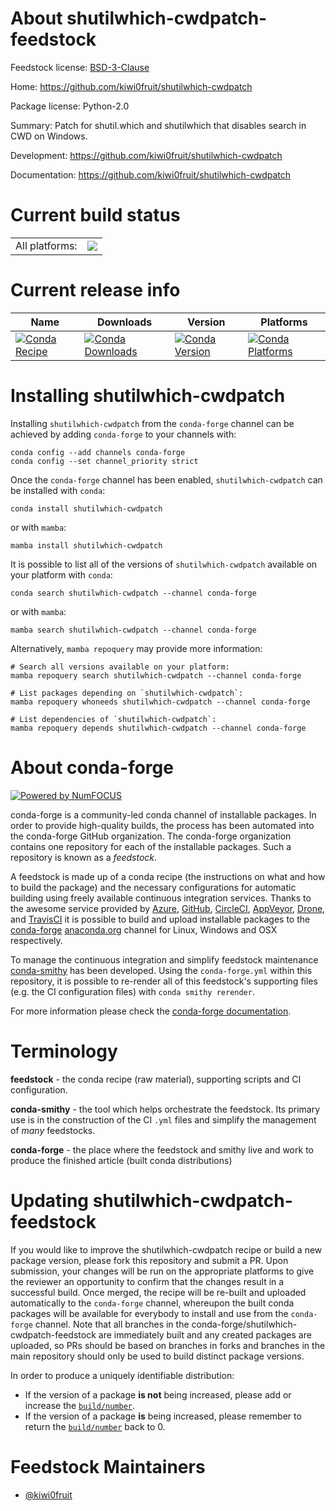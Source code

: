 About shutilwhich-cwdpatch-feedstock
====================================

Feedstock license: [BSD-3-Clause](https://github.com/conda-forge/shutilwhich-cwdpatch-feedstock/blob/main/LICENSE.txt)

Home: https://github.com/kiwi0fruit/shutilwhich-cwdpatch

Package license: Python-2.0

Summary: Patch for shutil.which and shutilwhich that disables search in CWD on Windows.

Development: https://github.com/kiwi0fruit/shutilwhich-cwdpatch

Documentation: https://github.com/kiwi0fruit/shutilwhich-cwdpatch

Current build status
====================


<table><tr><td>All platforms:</td>
    <td>
      <a href="https://dev.azure.com/conda-forge/feedstock-builds/_build/latest?definitionId=6285&branchName=main">
        <img src="https://dev.azure.com/conda-forge/feedstock-builds/_apis/build/status/shutilwhich-cwdpatch-feedstock?branchName=main">
      </a>
    </td>
  </tr>
</table>

Current release info
====================

| Name | Downloads | Version | Platforms |
| --- | --- | --- | --- |
| [![Conda Recipe](https://img.shields.io/badge/recipe-shutilwhich--cwdpatch-green.svg)](https://anaconda.org/conda-forge/shutilwhich-cwdpatch) | [![Conda Downloads](https://img.shields.io/conda/dn/conda-forge/shutilwhich-cwdpatch.svg)](https://anaconda.org/conda-forge/shutilwhich-cwdpatch) | [![Conda Version](https://img.shields.io/conda/vn/conda-forge/shutilwhich-cwdpatch.svg)](https://anaconda.org/conda-forge/shutilwhich-cwdpatch) | [![Conda Platforms](https://img.shields.io/conda/pn/conda-forge/shutilwhich-cwdpatch.svg)](https://anaconda.org/conda-forge/shutilwhich-cwdpatch) |

Installing shutilwhich-cwdpatch
===============================

Installing `shutilwhich-cwdpatch` from the `conda-forge` channel can be achieved by adding `conda-forge` to your channels with:

```
conda config --add channels conda-forge
conda config --set channel_priority strict
```

Once the `conda-forge` channel has been enabled, `shutilwhich-cwdpatch` can be installed with `conda`:

```
conda install shutilwhich-cwdpatch
```

or with `mamba`:

```
mamba install shutilwhich-cwdpatch
```

It is possible to list all of the versions of `shutilwhich-cwdpatch` available on your platform with `conda`:

```
conda search shutilwhich-cwdpatch --channel conda-forge
```

or with `mamba`:

```
mamba search shutilwhich-cwdpatch --channel conda-forge
```

Alternatively, `mamba repoquery` may provide more information:

```
# Search all versions available on your platform:
mamba repoquery search shutilwhich-cwdpatch --channel conda-forge

# List packages depending on `shutilwhich-cwdpatch`:
mamba repoquery whoneeds shutilwhich-cwdpatch --channel conda-forge

# List dependencies of `shutilwhich-cwdpatch`:
mamba repoquery depends shutilwhich-cwdpatch --channel conda-forge
```


About conda-forge
=================

[![Powered by
NumFOCUS](https://img.shields.io/badge/powered%20by-NumFOCUS-orange.svg?style=flat&colorA=E1523D&colorB=007D8A)](https://numfocus.org)

conda-forge is a community-led conda channel of installable packages.
In order to provide high-quality builds, the process has been automated into the
conda-forge GitHub organization. The conda-forge organization contains one repository
for each of the installable packages. Such a repository is known as a *feedstock*.

A feedstock is made up of a conda recipe (the instructions on what and how to build
the package) and the necessary configurations for automatic building using freely
available continuous integration services. Thanks to the awesome service provided by
[Azure](https://azure.microsoft.com/en-us/services/devops/), [GitHub](https://github.com/),
[CircleCI](https://circleci.com/), [AppVeyor](https://www.appveyor.com/),
[Drone](https://cloud.drone.io/welcome), and [TravisCI](https://travis-ci.com/)
it is possible to build and upload installable packages to the
[conda-forge](https://anaconda.org/conda-forge) [anaconda.org](https://anaconda.org/)
channel for Linux, Windows and OSX respectively.

To manage the continuous integration and simplify feedstock maintenance
[conda-smithy](https://github.com/conda-forge/conda-smithy) has been developed.
Using the ``conda-forge.yml`` within this repository, it is possible to re-render all of
this feedstock's supporting files (e.g. the CI configuration files) with ``conda smithy rerender``.

For more information please check the [conda-forge documentation](https://conda-forge.org/docs/).

Terminology
===========

**feedstock** - the conda recipe (raw material), supporting scripts and CI configuration.

**conda-smithy** - the tool which helps orchestrate the feedstock.
                   Its primary use is in the construction of the CI ``.yml`` files
                   and simplify the management of *many* feedstocks.

**conda-forge** - the place where the feedstock and smithy live and work to
                  produce the finished article (built conda distributions)


Updating shutilwhich-cwdpatch-feedstock
=======================================

If you would like to improve the shutilwhich-cwdpatch recipe or build a new
package version, please fork this repository and submit a PR. Upon submission,
your changes will be run on the appropriate platforms to give the reviewer an
opportunity to confirm that the changes result in a successful build. Once
merged, the recipe will be re-built and uploaded automatically to the
`conda-forge` channel, whereupon the built conda packages will be available for
everybody to install and use from the `conda-forge` channel.
Note that all branches in the conda-forge/shutilwhich-cwdpatch-feedstock are
immediately built and any created packages are uploaded, so PRs should be based
on branches in forks and branches in the main repository should only be used to
build distinct package versions.

In order to produce a uniquely identifiable distribution:
 * If the version of a package **is not** being increased, please add or increase
   the [``build/number``](https://docs.conda.io/projects/conda-build/en/latest/resources/define-metadata.html#build-number-and-string).
 * If the version of a package **is** being increased, please remember to return
   the [``build/number``](https://docs.conda.io/projects/conda-build/en/latest/resources/define-metadata.html#build-number-and-string)
   back to 0.

Feedstock Maintainers
=====================

* [@kiwi0fruit](https://github.com/kiwi0fruit/)

